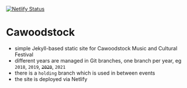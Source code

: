 [![Netlify Status](https://api.netlify.com/api/v1/badges/c00efb75-088d-495c-a1a5-6f20ecfb44b8/deploy-status)](https://app.netlify.com/sites/cawoodstock/deploys)

# Cawoodstock

* simple Jekyll-based static site for Cawoodstock Music and Cultural Festival
* different years are managed in Git branches, one branch per year, eg `2018`, `2019`, ~~`2020`~~, `2021`
* there is a `holding` branch which is used in between events
* the site is deployed via Netlify
